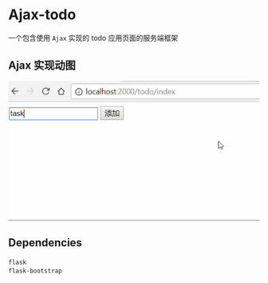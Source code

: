 # Ajax-todo


一个包含使用 `Ajax` 实现的 todo 应用页面的服务端框架


## **Ajax 实现动图**

<img src='https://github.com/ilyydy/Ajax-todo/blob/master/screenshots/Ajax-todo.gif?raw=true'></img>


## **Dependencies**  
`flask`  
`flask-bootstrap`
